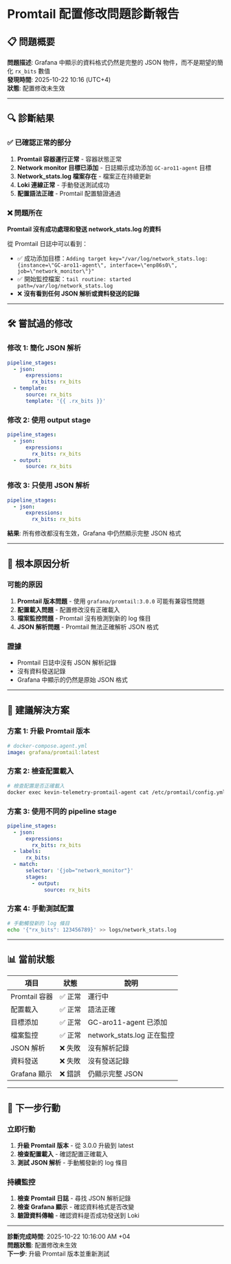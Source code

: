 # Promtail 配置修改問題診斷報告

## 📋 問題概要

**問題描述**: Grafana 中顯示的資料格式仍然是完整的 JSON 物件，而不是期望的簡化 `rx_bits` 數值  
**發現時間**: 2025-10-22 10:16 (UTC+4)  
**狀態**: 配置修改未生效  

---

## 🔍 診斷結果

### ✅ 已確認正常的部分
1. **Promtail 容器運行正常** - 容器狀態正常
2. **Network monitor 目標已添加** - 日誌顯示成功添加 `GC-aro11-agent` 目標
3. **Network_stats.log 檔案存在** - 檔案正在持續更新
4. **Loki 連線正常** - 手動發送測試成功
5. **配置語法正確** - Promtail 配置驗證通過

### ❌ 問題所在
**Promtail 沒有成功處理和發送 network_stats.log 的資料**

從 Promtail 日誌中可以看到：
- ✅ 成功添加目標：`Adding target key="/var/log/network_stats.log:{instance=\"GC-aro11-agent\", interface=\"enp86s0\", job=\"network_monitor\"}"`
- ✅ 開始監控檔案：`tail routine: started path=/var/log/network_stats.log`
- ❌ **沒有看到任何 JSON 解析或資料發送的記錄**

---

## 🛠️ 嘗試過的修改

### 修改 1: 簡化 JSON 解析
```yaml
pipeline_stages:
  - json:
      expressions:
        rx_bits: rx_bits
  - template:
      source: rx_bits
      template: '{{ .rx_bits }}'
```

### 修改 2: 使用 output stage
```yaml
pipeline_stages:
  - json:
      expressions:
        rx_bits: rx_bits
  - output:
      source: rx_bits
```

### 修改 3: 只使用 JSON 解析
```yaml
pipeline_stages:
  - json:
      expressions:
        rx_bits: rx_bits
```

**結果**: 所有修改都沒有生效，Grafana 中仍然顯示完整 JSON 格式

---

## 🎯 根本原因分析

### 可能的原因
1. **Promtail 版本問題** - 使用 `grafana/promtail:3.0.0` 可能有兼容性問題
2. **配置載入問題** - 配置修改沒有正確載入
3. **檔案監控問題** - Promtail 沒有檢測到新的 log 條目
4. **JSON 解析問題** - Promtail 無法正確解析 JSON 格式

### 證據
- Promtail 日誌中沒有 JSON 解析記錄
- 沒有資料發送記錄
- Grafana 中顯示的仍然是原始 JSON 格式

---

## 🔧 建議解決方案

### 方案 1: 升級 Promtail 版本
```yaml
# docker-compose.agent.yml
image: grafana/promtail:latest
```

### 方案 2: 檢查配置載入
```bash
# 檢查配置是否正確載入
docker exec kevin-telemetry-promtail-agent cat /etc/promtail/config.yml
```

### 方案 3: 使用不同的 pipeline stage
```yaml
pipeline_stages:
  - json:
      expressions:
        rx_bits: rx_bits
  - labels:
      rx_bits:
  - match:
      selector: '{job="network_monitor"}'
      stages:
        - output:
            source: rx_bits
```

### 方案 4: 手動測試配置
```bash
# 手動觸發新的 log 條目
echo '{"rx_bits": 123456789}' >> logs/network_stats.log
```

---

## 📊 當前狀態

| 項目 | 狀態 | 說明 |
|------|------|------|
| Promtail 容器 | ✅ 正常 | 運行中 |
| 配置載入 | ✅ 正常 | 語法正確 |
| 目標添加 | ✅ 正常 | GC-aro11-agent 已添加 |
| 檔案監控 | ✅ 正常 | network_stats.log 正在監控 |
| JSON 解析 | ❌ 失敗 | 沒有解析記錄 |
| 資料發送 | ❌ 失敗 | 沒有發送記錄 |
| Grafana 顯示 | ❌ 錯誤 | 仍顯示完整 JSON |

---

## 🎯 下一步行動

### 立即行動
1. **升級 Promtail 版本** - 從 3.0.0 升級到 latest
2. **檢查配置載入** - 確認配置正確載入
3. **測試 JSON 解析** - 手動觸發新的 log 條目

### 持續監控
1. **檢查 Promtail 日誌** - 尋找 JSON 解析記錄
2. **檢查 Grafana 顯示** - 確認資料格式是否改變
3. **驗證資料傳輸** - 確認資料是否成功發送到 Loki

---

**診斷完成時間**: 2025-10-22 10:16:00 AM +04  
**問題狀態**: 配置修改未生效  
**下一步**: 升級 Promtail 版本並重新測試
